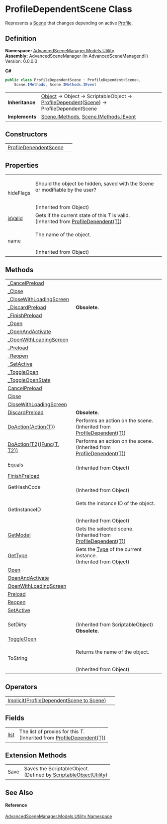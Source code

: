 # ProfileDependentScene Class


Represents a <a href="T_AdvancedSceneManager_Models_Scene">Scene</a> that changes depending on active <a href="T_AdvancedSceneManager_Models_Profile">Profile</a>.



## Definition
**Namespace:** <a href="N_AdvancedSceneManager_Models_Utility">AdvancedSceneManager.Models.Utility</a>  
**Assembly:** AdvancedSceneManager (in AdvancedSceneManager.dll) Version: 0.0.0.0

**C#**
``` C#
public class ProfileDependentScene : ProfileDependent<Scene>, 
	Scene.IMethods, Scene.IMethods.IEvent
```

<table><tr><td><strong>Inheritance</strong></td><td><a href="https://learn.microsoft.com/dotnet/api/system.object" target="_blank" rel="noopener noreferrer">Object</a>  →  Object  →  ScriptableObject  →  <a href="T_AdvancedSceneManager_Models_Utility_ProfileDependent_1">ProfileDependent</a>(<a href="T_AdvancedSceneManager_Models_Scene">Scene</a>)  →  ProfileDependentScene</td></tr>
<tr><td><strong>Implements</strong></td><td><a href="T_AdvancedSceneManager_Models_Scene_IMethods">Scene.IMethods</a>, <a href="T_AdvancedSceneManager_Models_Scene_IMethods_IEvent">Scene.IMethods.IEvent</a></td></tr>
</table>



## Constructors
<table>
<tr>
<td><a href="M_AdvancedSceneManager_Models_Utility_ProfileDependentScene__ctor">ProfileDependentScene</a></td>
<td> </td></tr>
</table>

## Properties
<table>
<tr>
<td>hideFlags</td>
<td><p>Should the object be hidden, saved with the Scene or modifiable by the user?</p><br />(Inherited from Object)</td></tr>
<tr>
<td><a href="P_AdvancedSceneManager_Models_Utility_ProfileDependent_1_isValid">isValid</a></td>
<td>Gets if the current state of this <em>T</em> is valid.<br />(Inherited from <a href="T_AdvancedSceneManager_Models_Utility_ProfileDependent_1">ProfileDependent(T)</a>)</td></tr>
<tr>
<td>name</td>
<td><p>The name of the object.</p><br />(Inherited from Object)</td></tr>
</table>

## Methods
<table>
<tr>
<td><a href="M_AdvancedSceneManager_Models_Utility_ProfileDependentScene__CancelPreload">_CancelPreload</a></td>
<td> </td></tr>
<tr>
<td><a href="M_AdvancedSceneManager_Models_Utility_ProfileDependentScene__Close">_Close</a></td>
<td> </td></tr>
<tr>
<td><a href="M_AdvancedSceneManager_Models_Utility_ProfileDependentScene__CloseWithLoadingScreen">_CloseWithLoadingScreen</a></td>
<td> </td></tr>
<tr>
<td><a href="M_AdvancedSceneManager_Models_Utility_ProfileDependentScene__DiscardPreload">_DiscardPreload</a></td>
<td><strong>Obsolete.</strong></td></tr>
<tr>
<td><a href="M_AdvancedSceneManager_Models_Utility_ProfileDependentScene__FinishPreload">_FinishPreload</a></td>
<td> </td></tr>
<tr>
<td><a href="M_AdvancedSceneManager_Models_Utility_ProfileDependentScene__Open">_Open</a></td>
<td> </td></tr>
<tr>
<td><a href="M_AdvancedSceneManager_Models_Utility_ProfileDependentScene__OpenAndActivate">_OpenAndActivate</a></td>
<td> </td></tr>
<tr>
<td><a href="M_AdvancedSceneManager_Models_Utility_ProfileDependentScene__OpenWithLoadingScreen">_OpenWithLoadingScreen</a></td>
<td> </td></tr>
<tr>
<td><a href="M_AdvancedSceneManager_Models_Utility_ProfileDependentScene__Preload">_Preload</a></td>
<td> </td></tr>
<tr>
<td><a href="M_AdvancedSceneManager_Models_Utility_ProfileDependentScene__Reopen">_Reopen</a></td>
<td> </td></tr>
<tr>
<td><a href="M_AdvancedSceneManager_Models_Utility_ProfileDependentScene__SetActive">_SetActive</a></td>
<td> </td></tr>
<tr>
<td><a href="M_AdvancedSceneManager_Models_Utility_ProfileDependentScene__ToggleOpen">_ToggleOpen</a></td>
<td> </td></tr>
<tr>
<td><a href="M_AdvancedSceneManager_Models_Utility_ProfileDependentScene__ToggleOpenState">_ToggleOpenState</a></td>
<td> </td></tr>
<tr>
<td><a href="M_AdvancedSceneManager_Models_Utility_ProfileDependentScene_CancelPreload">CancelPreload</a></td>
<td> </td></tr>
<tr>
<td><a href="M_AdvancedSceneManager_Models_Utility_ProfileDependentScene_Close">Close</a></td>
<td> </td></tr>
<tr>
<td><a href="M_AdvancedSceneManager_Models_Utility_ProfileDependentScene_CloseWithLoadingScreen">CloseWithLoadingScreen</a></td>
<td> </td></tr>
<tr>
<td><a href="M_AdvancedSceneManager_Models_Utility_ProfileDependentScene_DiscardPreload">DiscardPreload</a></td>
<td><strong>Obsolete.</strong></td></tr>
<tr>
<td><a href="M_AdvancedSceneManager_Models_Utility_ProfileDependent_1_DoAction">DoAction(Action(T))</a></td>
<td>Performs an action on the scene.<br />(Inherited from <a href="T_AdvancedSceneManager_Models_Utility_ProfileDependent_1">ProfileDependent(T)</a>)</td></tr>
<tr>
<td><a href="M_AdvancedSceneManager_Models_Utility_ProfileDependent_1_DoAction__1">DoAction(T2)(Func(T, T2))</a></td>
<td>Performs an action on the scene.<br />(Inherited from <a href="T_AdvancedSceneManager_Models_Utility_ProfileDependent_1">ProfileDependent(T)</a>)</td></tr>
<tr>
<td>Equals</td>
<td><br />(Inherited from Object)</td></tr>
<tr>
<td><a href="M_AdvancedSceneManager_Models_Utility_ProfileDependentScene_FinishPreload">FinishPreload</a></td>
<td> </td></tr>
<tr>
<td>GetHashCode</td>
<td><br />(Inherited from Object)</td></tr>
<tr>
<td>GetInstanceID</td>
<td><p>Gets the instance ID of the object.</p><br />(Inherited from Object)</td></tr>
<tr>
<td><a href="M_AdvancedSceneManager_Models_Utility_ProfileDependent_1_GetModel">GetModel</a></td>
<td>Gets the selected scene.<br />(Inherited from <a href="T_AdvancedSceneManager_Models_Utility_ProfileDependent_1">ProfileDependent(T)</a>)</td></tr>
<tr>
<td><a href="https://learn.microsoft.com/dotnet/api/system.object.gettype" target="_blank" rel="noopener noreferrer">GetType</a></td>
<td>Gets the <a href="https://learn.microsoft.com/dotnet/api/system.type" target="_blank" rel="noopener noreferrer">Type</a> of the current instance.<br />(Inherited from <a href="https://learn.microsoft.com/dotnet/api/system.object" target="_blank" rel="noopener noreferrer">Object</a>)</td></tr>
<tr>
<td><a href="M_AdvancedSceneManager_Models_Utility_ProfileDependentScene_Open">Open</a></td>
<td> </td></tr>
<tr>
<td><a href="M_AdvancedSceneManager_Models_Utility_ProfileDependentScene_OpenAndActivate">OpenAndActivate</a></td>
<td> </td></tr>
<tr>
<td><a href="M_AdvancedSceneManager_Models_Utility_ProfileDependentScene_OpenWithLoadingScreen">OpenWithLoadingScreen</a></td>
<td> </td></tr>
<tr>
<td><a href="M_AdvancedSceneManager_Models_Utility_ProfileDependentScene_Preload">Preload</a></td>
<td> </td></tr>
<tr>
<td><a href="M_AdvancedSceneManager_Models_Utility_ProfileDependentScene_Reopen">Reopen</a></td>
<td> </td></tr>
<tr>
<td><a href="M_AdvancedSceneManager_Models_Utility_ProfileDependentScene_SetActive">SetActive</a></td>
<td> </td></tr>
<tr>
<td>SetDirty</td>
<td><br />(Inherited from ScriptableObject)<br /><strong>Obsolete.</strong></td></tr>
<tr>
<td><a href="M_AdvancedSceneManager_Models_Utility_ProfileDependentScene_ToggleOpen">ToggleOpen</a></td>
<td> </td></tr>
<tr>
<td>ToString</td>
<td><p>Returns the name of the object.</p><br />(Inherited from Object)</td></tr>
</table>

## Operators
<table>
<tr>
<td><a href="M_AdvancedSceneManager_Models_Utility_ProfileDependentScene_op_Implicit">Implicit(ProfileDependentScene to Scene)</a></td>
<td> </td></tr>
</table>

## Fields
<table>
<tr>
<td><a href="F_AdvancedSceneManager_Models_Utility_ProfileDependent_1_list">list</a></td>
<td>The list of proxies for this <em>T</em>.<br />(Inherited from <a href="T_AdvancedSceneManager_Models_Utility_ProfileDependent_1">ProfileDependent(T)</a>)</td></tr>
</table>

## Extension Methods
<table>
<tr>
<td><a href="M_AdvancedSceneManager_Utility_ScriptableObjectUtility_Save">Save</a></td>
<td>Saves the ScriptableObject.<br />(Defined by <a href="T_AdvancedSceneManager_Utility_ScriptableObjectUtility">ScriptableObjectUtility</a>)</td></tr>
</table>

## See Also


#### Reference
<a href="N_AdvancedSceneManager_Models_Utility">AdvancedSceneManager.Models.Utility Namespace</a>  
